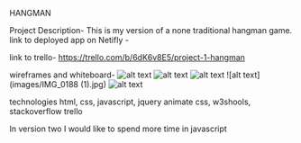 HANGMAN

Project Description- This is my version of a none traditional hangman game.
link to deployed app on Netifly -

link to trello- https://trello.com/b/6dK6v8E5/project-1-hangman

wireframes and whiteboard- ![alt text](images/IMG_0185.jpg)
![alt text](images/IMG_0186.jpg)
![alt text](images/IMG_0187.jpg)
![alt text](images/IMG_0188 (1).jpg)
![alt text](images/IMG_0188.jpg)

technologies
html, css, javascript, jquery
animate css, w3shools, stackoverflow
trello

In version two I would like to spend more time in javascript
